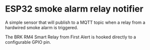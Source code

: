 # ESP32 smoke alarm relay notifier

A simple sensor that will publish to a MQTT topic when a relay from a hardwired smoke alarm is triggered.

The BRK RM4 Smart Relay from First Alert is hooked directly to a configurable GPIO pin.
